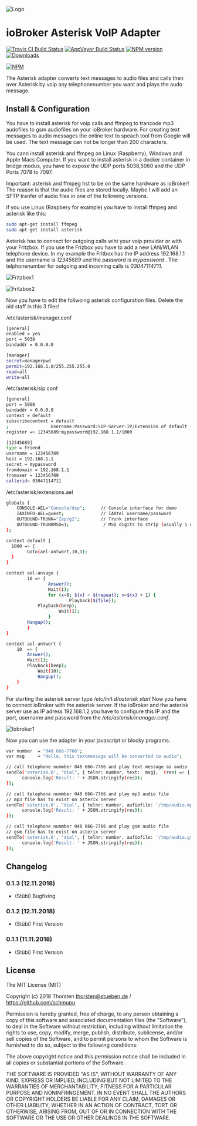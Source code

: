 ![Logo](admin/asterisk.png)

# ioBroker Asterisk VoIP Adapter


[![Travis CI Build Status](https://travis-ci.org/schmupu/ioBroker.asterisk.svg?branch=master)](https://travis-ci.org/schmupu/ioBroker.asterisk)
[![AppVeyor Build Status](https://ci.appveyor.com/api/projects/status/github/schmupu/ioBroker.asterisk?branch=master&svg=true)](https://ci.appveyor.com/project/schmupu/ioBroker-asterisk/)
[![NPM version](http://img.shields.io/npm/v/iobroker.asterisk.svg)](https://www.npmjs.com/package/iobroker.asterisk)
[![Downloads](https://img.shields.io/npm/dm/iobroker.asterisk.svg)](https://www.npmjs.com/package/iobroker.asterisk)

[![NPM](https://nodei.co/npm/iobroker.asterisk.png?downloads=true)](https://nodei.co/npm/iobroker.asterisk/)

The Asterisk adapter converts text messages to audio files and calls then over Asterisk by voip any telephonenumber you want and plays the audo message.

## Install & Configuration

You have to install asterisk for voip calls and ffmpeg to trancode mp3 audofiles to gsm audiofiles on your ioBroker hardware. For creating text messages to audio messages the online text to speach tool from Google will be used. The text message can not be longer than 200 characters.

You cann install asterisk and ffmpeg on Linux (Raspberry), Windows and Apple Macs Computer. If you want to install asterisk in a docker container in bridge modus, you have to expose the UDP ports 5038,5060 and the UDP Ports 7078 to 7097. 

Important: asterisk and ffmpeg hst to be on the same hardware as ioBroker! The reason is that the audio files are stored locally. Maybe I will add an SFTP tranfer of audio files in one of the following versions.

if you use Linux (Raspbery for example) you have to install ffmpeg and asterisk like this: 

```sh
sudo apt-get install ffmpeg
sudo apt-get install asterisk
```

Asterisk has to connect for outgoing calls wiht your voip provider or with your Fritzbox. If you use the Frizbox you have to add a new LAN/WLAN telephone device. In my example the Fritbox has the IP address 192.168.1.1 and the username is *12345689* und the password is *mypassword* . The telphonenumber for outgoing and incoming calls is *03047114711*.

![Fritzbox1](admin/fritzbox1.png)

![Fritzbox2](admin/fritzbox2.png)

Now you have to edit the follwoing asterisk configuration files. Delete the old staff in this 3 files!   

/etc/asterisk/manager.conf
```sh
[general]
enabled = yes
port = 5038
bindaddr = 0.0.0.0

[manager]
secret=managerpwd
permit=192.168.1.0/255.255.255.0
read=all
write=all
```

/etc/asterisk/sip.conf
```sh
[general]
port = 5060
bindaddr = 0.0.0.0
context = default
subscribecontext = default
;                Username:Password:SIP-Server-IP/Extension of default (subscribecontext)
register => 12345689:mypassword@192.168.1.1/1000

[12345689]
type = friend
username = 123456789
host = 192.168.1.1
secret = mypassword
fromdomain = 192.168.1.1
fromuser = 123456789
callerid= 03047114711
```

/etc/asterisk/extensions.ael
```sh
globals {
	CONSOLE-AEL="Console/dsp"; 		// Console interface for demo
	IAXINFO-AEL=guest;				// IAXtel username/password
	OUTBOUND-TRUNK="Zap/g2";		// Trunk interface
	OUTBOUND-TRUNKMSD=1;			 / MSD digits to strip (usually 1 or 0)
};

context default {
  1000 => {
        Goto(ael-antwort,10,1);
  }
}

context ael-ansage {
        10 => {
                Answer();
                Wait(1);
                for (x=0; ${x} < ${repeat}; x=${x} + 1) {
                        Playback(${file});
			Playback(beep);
                	Wait(1);
                }
		Hangup();
        }
}

context ael-antwort {
	10  => {
		Answer();
		Wait(1);
		Playback(beep);
    		Wait(10);
    		Hangup();
	}
}
```

For starting the asterisk server type */etc/init.d/asterisk start*
Now you have to connect ioBroker with the asterisk server. If the ioBroker and the asterisk server use as IP adress 192.168.1.2 you have to configure this IP and the port, username and password from the */etc/asterisk/manager.conf*.

![Iobroker1](admin/iobroker1.png)

Now you can use the adapter in your javascript or blocky programs.

```sh
var number  = "040 666-7766";
var msg     = "Hello, this textmessage will be converted to audio"; 

// call telephone nummber 040 666-7766 and play text message as audio
sendTo('asterisk.0', "dial", { telnr: number, text:  msg},  (res) => {
      console.log('Result: ' + JSON.stringify(res));
});  

// call telephone nummber 040 666-7766 and play mp3 audio file
// mp3 file has to exist on asterix server
sendTo('asterisk.0', "dial", { telnr: number, aufiofile: '/tmp/audio.mp3'},  (res) => {
      console.log('Result: ' + JSON.stringify(res));
});  

// call telephone nummber 040 666-7766 and play gsm audio file 
// gsm file has to exist on asterix server
sendTo('asterisk.0', "dial", { telnr: number, aufiofile: '/tmp/audio.gsm'},  (res) => {
      console.log('Result: ' + JSON.stringify(res));
});  
```


## Changelog

### 0.1.3 (12.11.2018)
* (Stübi) Bugfixing

### 0.1.2 (12.11.2018)
* (Stübi) First Version

### 0.1.1 (11.11.2018)
* (Stübi) First Version


## License
The MIT License (MIT)

Copyright (c) 2018 Thorsten <thorsten@stueben.de> / <https://github.com/schmupu>

Permission is hereby granted, free of charge, to any person obtaining a copy
of this software and associated documentation files (the "Software"), to deal
in the Software without restriction, including without limitation the rights
to use, copy, modify, merge, publish, distribute, sublicense, and/or sell
copies of the Software, and to permit persons to whom the Software is
furnished to do so, subject to the following conditions:

The above copyright notice and this permission notice shall be included in
all copies or substantial portions of the Software.

THE SOFTWARE IS PROVIDED "AS IS", WITHOUT WARRANTY OF ANY KIND, EXPRESS OR
IMPLIED, INCLUDING BUT NOT LIMITED TO THE WARRANTIES OF MERCHANTABILITY,
FITNESS FOR A PARTICULAR PURPOSE AND NONINFRINGEMENT. IN NO EVENT SHALL THE
AUTHORS OR COPYRIGHT HOLDERS BE LIABLE FOR ANY CLAIM, DAMAGES OR OTHER
LIABILITY, WHETHER IN AN ACTION OF CONTRACT, TORT OR OTHERWISE, ARISING FROM,
OUT OF OR IN CONNECTION WITH THE SOFTWARE OR THE USE OR OTHER DEALINGS IN
THE SOFTWARE.
